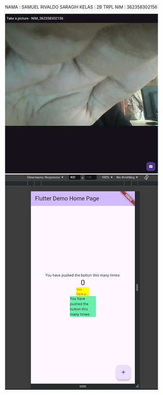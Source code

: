 NAMA    : SAMUEL RIVALDO SARAGIH
KELAS   : 2B TRPL
NIM     : 362358302156

![GAMBAR](image-1.png)
![GAMBAR](tugas.jpg)